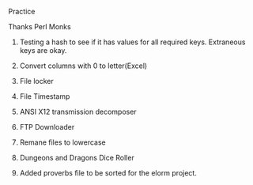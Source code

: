 Practice

Thanks Perl Monks

1. Testing a hash to see if it has values for all required keys. Extraneous keys are okay.

2. Convert columns with 0 to letter(Excel)

3. File locker

4. File Timestamp

5. ANSI X12 transmission decomposer

6. FTP Downloader

7. Remane files to lowercase

8. Dungeons and Dragons Dice Roller

9. Added proverbs file to be sorted for the elorm project.

